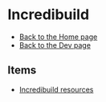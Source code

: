 # Incredibuild

- [Back to the Home page](../../README.md)
- [Back to the Dev page](../README.md)

## Items
- [Incredibuild resources](Incredibuild%20resources.md)
